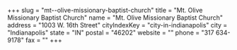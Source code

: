 +++
slug = "mt--olive-missionary-baptist-church"
title = "Mt. Olive Missionary Baptist Church"
name = "Mt. Olive Missionary Baptist Church"
address = "1003 W. 16th Street"
cityIndexKey = "city-in-indianapolis"
city = "Indianapolis"
state = "IN"
postal = "46202"
website = ""
phone = "317 634-9178"
fax = ""
+++
